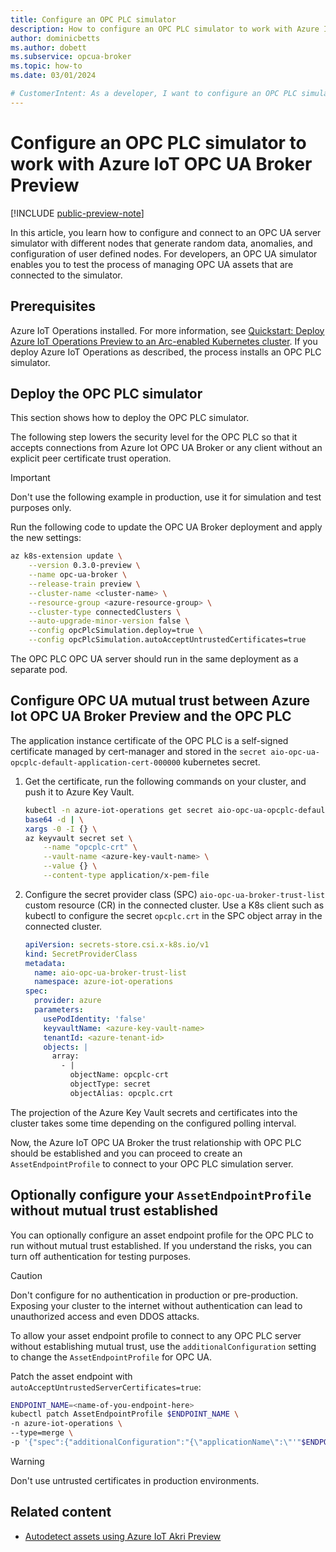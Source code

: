 ```yaml
---
title: Configure an OPC PLC simulator
description: How to configure an OPC PLC simulator to work with Azure IoT OPC UA Broker.
author: dominicbetts
ms.author: dobett
ms.subservice: opcua-broker
ms.topic: how-to
ms.date: 03/01/2024

# CustomerIntent: As a developer, I want to configure an OPC PLC simulator in my industrial edge environment to test the process of managing OPC UA assets connected to the simulator.
---
```


# Configure an OPC PLC simulator to work with Azure IoT OPC UA Broker Preview

[!INCLUDE [public-preview-note](../includes/public-preview-note.md)]

In this article, you learn how to configure and connect to an OPC UA server simulator with different nodes that generate random data, anomalies, and configuration of user defined nodes. For developers, an OPC UA simulator enables you to test the process of managing OPC UA assets that are connected to the simulator.

## Prerequisites

Azure IoT Operations installed. For more information, see [Quickstart: Deploy Azure IoT Operations Preview to an Arc-enabled Kubernetes cluster](../get-started/quickstart-deploy.md). If you deploy Azure IoT Operations as described, the process installs an OPC PLC simulator.

## Deploy the OPC PLC simulator

This section shows how to deploy the OPC PLC simulator.

The following step lowers the security level for the OPC PLC so that it accepts connections from Azure Iot OPC UA Broker or any client without an explicit peer certificate trust operation.

> [!IMPORTANT]
> Don't use the following example in production, use it for simulation and test purposes only.

Run the following code to update the OPC UA Broker deployment and apply the new settings:

```bash
az k8s-extension update \
    --version 0.3.0-preview \
    --name opc-ua-broker \
    --release-train preview \
    --cluster-name <cluster-name> \
    --resource-group <azure-resource-group> \
    --cluster-type connectedClusters \
    --auto-upgrade-minor-version false \
    --config opcPlcSimulation.deploy=true \
    --config opcPlcSimulation.autoAcceptUntrustedCertificates=true
```

The OPC PLC OPC UA server should run in the same deployment as a separate pod.

## Configure OPC UA mutual trust between Azure Iot OPC UA Broker Preview and the OPC PLC

The application instance certificate of the OPC PLC is a self-signed certificate managed by cert-manager and stored in the `secret aio-opc-ua-opcplc-default-application-cert-000000` kubernetes secret.

1. Get the certificate, run the following commands on your cluster, and push it to Azure Key Vault.

    ```bash
    kubectl -n azure-iot-operations get secret aio-opc-ua-opcplc-default-application-cert-000000 -o jsonpath='{.data.tls\.crt}' | \
    base64 -d | \
    xargs -0 -I {} \
    az keyvault secret set \
        --name "opcplc-crt" \
        --vault-name <azure-key-vault-name> \
        --value {} \
        --content-type application/x-pem-file
    ```

2. Configure the secret provider class (SPC) `aio-opc-ua-broker-trust-list` custom resource (CR) in the connected cluster. Use a K8s client such as kubectl to configure the secret `opcplc.crt`  in the SPC object array in the connected cluster.

    ```yml
    apiVersion: secrets-store.csi.x-k8s.io/v1
    kind: SecretProviderClass
    metadata:
      name: aio-opc-ua-broker-trust-list
      namespace: azure-iot-operations
    spec:
      provider: azure
      parameters:
        usePodIdentity: 'false'
        keyvaultName: <azure-key-vault-name>
        tenantId: <azure-tenant-id>
        objects: |
          array:
            - |
              objectName: opcplc-crt
              objectType: secret
              objectAlias: opcplc.crt
    ```

The projection of the Azure Key Vault secrets and certificates into the cluster takes some time depending on the configured polling interval.

Now, the Azure IoT OPC UA Broker the trust relationship with OPC PLC should be established and you can proceed to create an `AssetEndpointProfile` to connect to your OPC PLC simulation server.

## Optionally configure your `AssetEndpointProfile` without mutual trust established

You can optionally configure an asset endpoint profile for the OPC PLC to run without mutual trust established. If you understand the risks, you can turn off authentication for testing purposes.

> [!CAUTION]
> Don't configure for no authentication in production or pre-production. Exposing your cluster to the internet without authentication can lead to unauthorized access and even DDOS attacks.

To allow your asset endpoint profile to connect to any OPC PLC server without establishing mutual trust, use the `additionalConfiguration` setting to change the `AssetEndpointProfile` for OPC UA.

Patch the asset endpoint with `autoAcceptUntrustedServerCertificates=true`:

```bash
ENDPOINT_NAME=<name-of-you-endpoint-here>
kubectl patch AssetEndpointProfile $ENDPOINT_NAME \
-n azure-iot-operations \
--type=merge \
-p '{"spec":{"additionalConfiguration":"{\"applicationName\":\"'"$ENDPOINT_NAME"'\",\"security\":{\"autoAcceptUntrustedServerCertificates\":true}}"}}'
```

> [!WARNING]
> Don't use untrusted certificates in production environments.

## Related content

- [Autodetect assets using Azure IoT Akri Preview](howto-autodetect-opcua-assets-using-akri.md)
